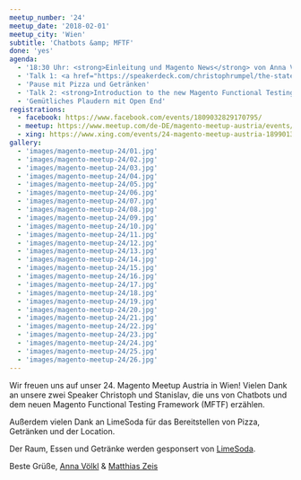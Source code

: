 ```yaml
---
meetup_number: '24'
meetup_date: '2018-02-01'
meetup_city: 'Wien'
subtitle: 'Chatbots &amp; MFTF'
done: 'yes'
agenda:
  - '18:30 Uhr: <strong>Einleitung und Magento News</strong> von Anna Völkl und Matthias Zeis'
  - 'Talk 1: <a href="https://speakerdeck.com/christophrumpel/the-state-of-chatbots-in-2018">The State of Chatbots in 2018</a> von Christoph Rumpel (in English)'
  - 'Pause mit Pizza und Getränken'
  - 'Talk 2: <strong>Introduction to the new Magento Functional Testing Framework (MFTF)</strong> von Stanislav Smovdorenko (in English)'
  - 'Gemütliches Plaudern mit Open End'
registrations:
  - facebook: https://www.facebook.com/events/1809032829170795/
  - meetup: https://www.meetup.com/de-DE/magento-meetup-austria/events/246677444/
  - xing: https://www.xing.com/events/24-magento-meetup-austria-1899013
gallery:
  - 'images/magento-meetup-24/01.jpg'
  - 'images/magento-meetup-24/02.jpg'
  - 'images/magento-meetup-24/03.jpg'
  - 'images/magento-meetup-24/04.jpg'
  - 'images/magento-meetup-24/05.jpg'
  - 'images/magento-meetup-24/06.jpg'
  - 'images/magento-meetup-24/07.jpg'
  - 'images/magento-meetup-24/08.jpg'
  - 'images/magento-meetup-24/09.jpg'
  - 'images/magento-meetup-24/10.jpg'
  - 'images/magento-meetup-24/11.jpg'
  - 'images/magento-meetup-24/12.jpg'
  - 'images/magento-meetup-24/13.jpg'
  - 'images/magento-meetup-24/14.jpg'
  - 'images/magento-meetup-24/15.jpg'
  - 'images/magento-meetup-24/16.jpg'
  - 'images/magento-meetup-24/17.jpg'
  - 'images/magento-meetup-24/18.jpg'
  - 'images/magento-meetup-24/19.jpg'
  - 'images/magento-meetup-24/20.jpg'
  - 'images/magento-meetup-24/21.jpg'
  - 'images/magento-meetup-24/22.jpg'
  - 'images/magento-meetup-24/23.jpg'
  - 'images/magento-meetup-24/24.jpg'
  - 'images/magento-meetup-24/25.jpg'
  - 'images/magento-meetup-24/26.jpg'
---
```


Wir freuen uns auf unser 24. Magento Meetup Austria in Wien! Vielen Dank an unsere zwei Speaker Christoph und Stanislav, die uns von Chatbots und dem neuen Magento Functional Testing Framework (MFTF) erzählen.

Außerdem vielen Dank an LimeSoda für das Bereitstellen von Pizza, Getränken und der Location.

Der Raum, Essen und Getränke werden gesponsert von <a href="https://www.limesoda.com/">LimeSoda</a>.

Beste Grüße, <a href="http://anna.voelkl.at/">Anna Völkl</a> &amp; <a href="http://www.matthias-zeis.com/">Matthias Zeis</a>
